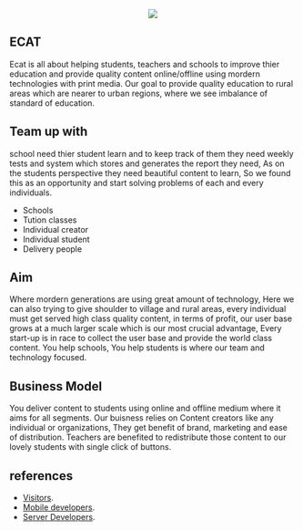 <p align="center"><img src="https://res.cloudinary.com/dpccmon9r/image/upload/v1594349944/cat_es9n9e.png" /></p>

##  ECAT

Ecat is all about helping students, teachers and schools to improve thier education and provide quality content online/offline using mordern technologies with print media.
Our goal to provide quality education to rural areas which are nearer to urban regions, where we see imbalance of standard of education.

## Team up with

school need thier student learn and to keep track of them they need weekly tests and system which stores and generates the report they need, As on the students perspective they need beautiful content to learn, So we found this as an opportunity and start solving problems of each and every individuals. 

  - Schools
  - Tution classes
  - Individual creator
  - Individual student
  - Delivery people

## Aim

Where mordern generations are using great amount of technology, Here we can also trying to give shoulder to village and rural areas, every individual must get served high class quality content, in terms of profit, our user base grows at a much larger scale which is our most crucial advantage, Every start-up is in race to collect the user base and provide the world class content. You help schools, You help students is where our team and technology focused.

## Business Model

You deliver content to students using online and offline medium where it aims for all segments. Our buisness relies on Content creators like any individual or organizations, They get benefit of brand, marketing and ease of distribution. Teachers are benefited to redistribute those content to our lovely students with single click of buttons. 

## references

  - [Visitors](https://ecat-technical-docs.web.app/guide/).
  - [Mobile developers](https://github.com/shyam1s15/ECAT/tree/mobile-code-using-flutter).
  - [Server Developers](https://github.com/shyam1s15/ECAT/tree/server_code_base).
